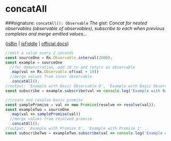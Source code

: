 # concatAll
###signature: `concatAll(): Observable`
*The gist: Concat for nested observables (observable of observables), subscribe to each when previous completes and merge emitted values...*

([jsBin](http://jsbin.com/hayasoxoci/1/edit?js,console) | [jsFiddle](https://jsfiddle.net/qg6qfqLz/3/) | [ official docs](http://reactivex.io/rxjs/class/es6/Observable.js~Observable.html#instance-method-concatAll))
```js
//emit a value every 2 seconds
const sourceOne = Rx.Observable.interval(2000);
const example = sourceOne
  //for demonstration, add 10 to and return as observable
  .map(val => Rx.Observable.of(val + 10))
  //merge values from inner observable
  .concatAll();
//output: 'Example with Basic Observable 0', 'Example with Basic Observable 2'...
const subscribe = example.subscribe(val => console.log('Example with Basic Observable:', val));

//create and resolve basic promise
const samplePromise = val => new Promise(resolve => resolve(val));
const exampleTwo = sourceOne
  .map(val => samplePromise(val))
  //merge values from resolved promise
  .concatAll();
//output: 'Example with Promise 0', 'Example with Promise 1'...
const subscribeTwo = exampleTwo.subscribe(val => console.log('Example with Promise:', val));
```